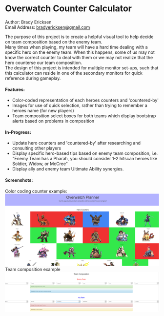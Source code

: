 Overwatch Counter Calculator
=========================================

Author: Brady Ericksen  
Email Address: bradyericksen@gmail.com

The purpose of this project is to create a helpful visual tool to help decide on team composition based on the enemy team.  
Many times when playing, my team will have a hard time dealing with a specific hero on the enemy team. When this happens, some of us may not know the correct counter to deal with them or we may not realize that the hero counterse our team composition.  
The design of this project is intended for multiple monitor set-ups, such that this calculator can reside in one of the secondary monitors for quick reference during gameplay.

#### Features:
* Color-coded representation of each heroes counters and 'countered-by'
* Images for use of quick selection, rather than trying to remember a heroes name (for new players)
* Team composition select boxes for both teams which display bootstrap alerts based on problems in composition

#### In-Progress:
* Update hero counters and 'countered-by' after researching and consulting other players
* Display specific hero-based tips based on enemy team composition, i.e. "Enemy Team has a Pharah, you should consider 1-2 hitscan heroes like Soldier, Widow, or McCree"
* Display ally and enemy team Ultimate Ability synergies.

#### Screenshots:
Color coding counter example:
![Counters by color](https://github.com/RaptureBTP/overwatch-calc/blob/master/example1.PNG)
Team composition example
![Enemy and Ally team composition with alerts](https://github.com/RaptureBTP/overwatch-calc/blob/master/example2.PNG)